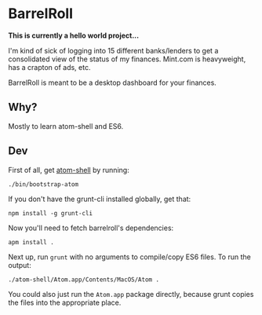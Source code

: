 # BarrelRoll

**This is currently a hello world project...**

I'm kind of sick of logging into 15 different banks/lenders to get a
consolidated view of the status of my finances. Mint.com is heavyweight, has a
crapton of ads, etc.

BarrelRoll is meant to be a desktop dashboard for your finances.

## Why?

Mostly to learn atom-shell and ES6.

## Dev

First of all, get [atom-shell](https://github.com/atom/atom-shell) by running:

```
./bin/bootstrap-atom
```

If you don't have the grunt-cli installed globally, get that:

```
npm install -g grunt-cli
```

Now you'll need to fetch barrelroll's dependencies:

```
apm install .
```

Next up, run `grunt` with no arguments to compile/copy ES6 files. To run the
output:

```
./atom-shell/Atom.app/Contents/MacOS/Atom .
```

You could also just run the `Atom.app` package directly, because grunt
copies the files into the appropriate place.
